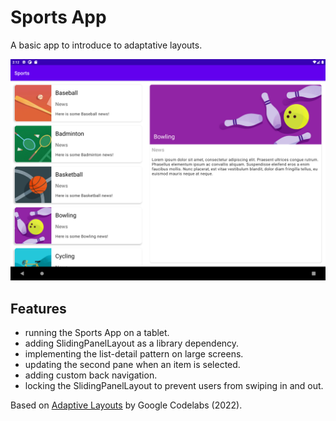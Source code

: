 # Sports App

A basic app to introduce to adaptative layouts.

<p align="center">
<img src="screenshot.png" style="max-width: 100%;">
</p>

## Features

- running the Sports App on a tablet.
- adding SlidingPanelLayout as a library dependency.
- implementing the list-detail pattern on large screens.
- updating the second pane when an item is selected.
- adding custom back navigation.
- locking the SlidingPanelLayout to prevent users from swiping in and out.

Based on [Adaptive Layouts](https://developer.android.com/codelabs/basic-android-kotlin-training-adaptive-layouts#0) by Google Codelabs (2022).
